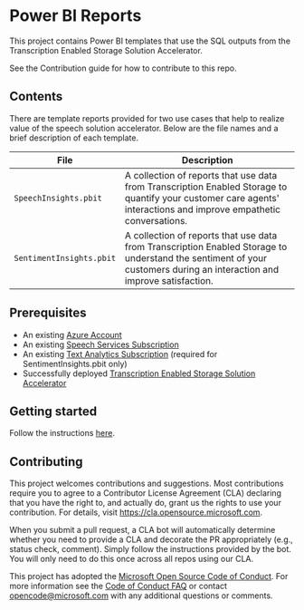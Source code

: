 # Power BI Reports

<!-- 
Guidelines on README format: https://review.docs.microsoft.com/help/onboard/admin/samples/concepts/readme-template?branch=master

Guidance on onboarding samples to docs.microsoft.com/samples: https://review.docs.microsoft.com/help/onboard/admin/samples/process/onboarding?branch=master

Taxonomies for products and languages: https://review.docs.microsoft.com/new-hope/information-architecture/metadata/taxonomies?branch=master
-->

This project contains Power BI templates that use the SQL outputs from the Transcription Enabled Storage Solution Accelerator.

See the Contribution guide for how to contribute to this repo.

## Contents

There are template reports provided for two use cases that help to realize value of the speech solution accelerator. Below are the file names and a brief description of each template.

| File       | Description                                |
|-------------------|--------------------------------------------|
| `SpeechInsights.pbit`       | A collection of reports that use data from Transcription Enabled Storage to quantify your customer care agents' interactions and improve empathetic conversations.                       |
| `SentimentInsights.pbit`      | A collection of reports that use data from Transcription Enabled Storage to understand the sentiment of your customers during an interaction and improve satisfaction.      |


## Prerequisites

* An existing [Azure Account](https://azure.microsoft.com/free/)
* An existing [Speech Services Subscription](https://ms.portal.azure.com/#create/Microsoft.CognitiveServicesSpeechServices)
* An existing [Text Analytics Subscription](https://ms.portal.azure.com/#create/Microsoft.CognitiveServicesTextAnalytics) (required for SentimentInsights.pbit only)
* Successfully deployed [Transcription Enabled Storage Solution Accelerator](https://github.com/Azure/SpeechAccelerators/pull/TranscriptionEnabledStorage/Setup/guide.md)

## Getting started

Follow the instructions [here](guide.md).

## Contributing

This project welcomes contributions and suggestions.  Most contributions require you to agree to a
Contributor License Agreement (CLA) declaring that you have the right to, and actually do, grant us
the rights to use your contribution. For details, visit https://cla.opensource.microsoft.com.

When you submit a pull request, a CLA bot will automatically determine whether you need to provide
a CLA and decorate the PR appropriately (e.g., status check, comment). Simply follow the instructions
provided by the bot. You will only need to do this once across all repos using our CLA.

This project has adopted the [Microsoft Open Source Code of Conduct](https://opensource.microsoft.com/codeofconduct/).
For more information see the [Code of Conduct FAQ](https://opensource.microsoft.com/codeofconduct/faq/) or
contact [opencode@microsoft.com](mailto:opencode@microsoft.com) with any additional questions or comments.
